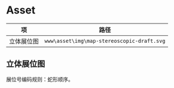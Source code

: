 # Asset
项 | 路径
--- | ---
立体展位图 | `www\asset\img\map-stereoscopic-draft.svg`

## 立体展位图
展位号编码规则：蛇形顺序。

